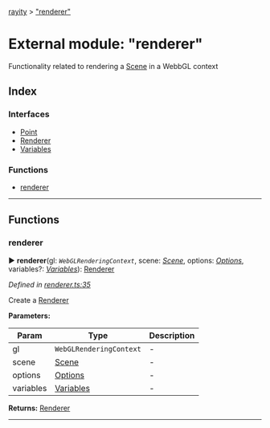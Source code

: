 [rayity](../README.md) > ["renderer"](../modules/_renderer_.md)



# External module: "renderer"


Functionality related to rendering a [Scene](../interfaces/_scene_.scene.md) in a WebbGL context

## Index

### Interfaces

* [Point](../interfaces/_renderer_.point.md)
* [Renderer](../interfaces/_renderer_.renderer.md)
* [Variables](../interfaces/_renderer_.variables.md)


### Functions

* [renderer](_renderer_.md#renderer-1)



---
## Functions
<a id="renderer-1"></a>

###  renderer

► **renderer**(gl: *`WebGLRenderingContext`*, scene: *[Scene](../interfaces/_scene_.scene.md)*, options: *[Options](../interfaces/_options_.options.md)*, variables?: *[Variables](../interfaces/_renderer_.variables.md)*): [Renderer](../interfaces/_renderer_.renderer.md)




*Defined in [renderer.ts:35](https://github.com/gribbet/rayity/blob/master/src/renderer.ts#L35)*



Create a [Renderer](../interfaces/_renderer_.renderer.md)


**Parameters:**

| Param | Type | Description |
| ------ | ------ | ------ |
| gl | `WebGLRenderingContext`   |  - |
| scene | [Scene](../interfaces/_scene_.scene.md)   |  - |
| options | [Options](../interfaces/_options_.options.md)   |  - |
| variables | [Variables](../interfaces/_renderer_.variables.md)   |  - |





**Returns:** [Renderer](../interfaces/_renderer_.renderer.md)





___


